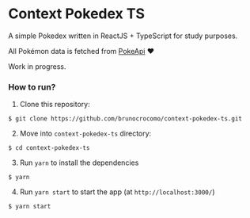 # Context Pokedex TS

A simple Pokedex written in ReactJS + TypeScript for study purposes.

All Pokémon data is fetched from [PokeApi](https://pokeapi.co/) ❤️

Work in progress.

### How to run?

1. Clone this repository:

```
$ git clone https://github.com/brunocrocomo/context-pokedex-ts.git
```

2. Move into `context-pokedex-ts` directory:

```
$ cd context-pokedex-ts
```

3. Run `yarn` to install the dependencies

```
$ yarn
```

4. Run `yarn start` to start the app (at `http://localhost:3000/`)

```
$ yarn start
```
